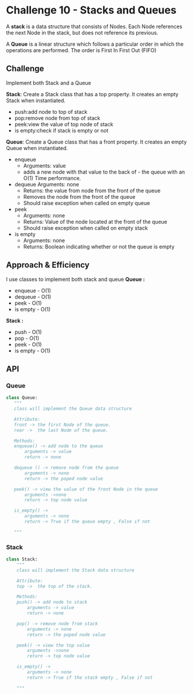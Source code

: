# Challenge 10 - Stacks and Queues

A **stack** is a data structure that consists of Nodes. Each Node references the next Node in the stack, but does not reference its previous.

A **Queue** is a linear structure which follows a particular order in which the operations are performed. The order is First In First Out (FIFO)

## Challenge

Implement both Stack and a Queue

**Stack**: Create a Stack class that has a top property. It creates an empty Stack when instantiated.

* push:add node to top of stack
* pop:remove node from top of stack
* peek:view the value of top node of stack
* is empty:check if stack is empty or not

**Queue**: Create a Queue class that has a front property. It creates an empty Queue when instantiated.

* enqueue
  * Arguments: value
  * adds a new node with that value to the back of - the queue with an O(1) Time performance.
* dequeue
  Arguments: none
  * Returns: the value from node from the front of the queue
  * Removes the node from the front of the queue
  * Should raise exception when called on empty queue
* peek
  * Arguments: none
  * Returns: Value of the node located at the front of the queue
  * Should raise exception when called on empty stack
* is empty
  * Arguments: none
  * Returns: Boolean indicating whether or not the queue is empty

## Approach & Efficiency

I use classes to implement both stack and queue
**Queue :**

* enqueue - O(1)
* dequeue - O(1)
* peek - O(1)
* is empty - O(1)

**Stack :**

* push - O(1)
* pop - O(1)
* peek - O(1)
* is empty - O(1)

## API

### Queue

 ```python
 class Queue:
    """
    class will implement the Queue data structure

    Attribute:
    front -> the first Node of the queue.
    rear ->  the last Node of the queue.

    Methods:
    enqueue() -> add node to the queue
        arguments -> value
        return -> none

    dequeue () -> remove node from the queue
        arguments -> none
        return -> the poped node value

    peek() -> view the value of the front Node in the queue
        arguments ->none
        return -> top node value

    is_empty() ->
        arguments -> none
        return -> True if the queue empty , False if not

    """
```

### Stack

```python
class Stack:
    """
    class will implement the Stack data structure

    Attribute:
    top ->  the top of the stack.

    Methods:
    push() -> add node to stack
        arguments -> value
        return -> none

    pop() -> remove node from stack
        arguments -> none
        return -> the poped node value

    peek() -> view the top value
        arguments ->none
        return -> top node value

    is_empty() ->
        arguments -> none
        return -> True if the stack empty , False if not

    """

```
